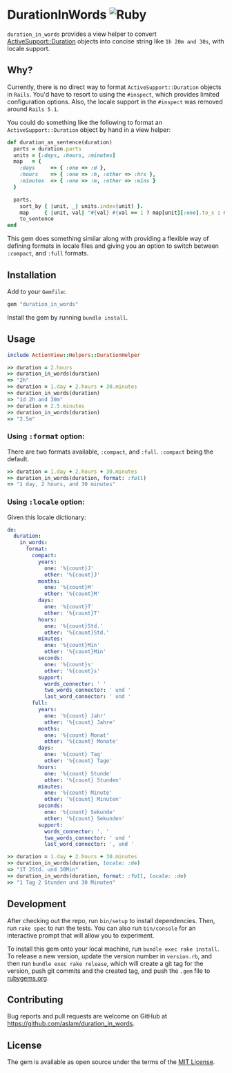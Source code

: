 # DurationInWords ![Ruby](https://github.com/aslam/duration_in_words/actions/workflows/main.yml/badge.svg)

`duration_in_words` provides a view helper to convert [ActiveSupport::Duration](https://api.rubyonrails.org/classes/ActiveSupport/Duration.html) objects into concise string like `1h 20m and 30s`, with locale support.

## Why?

Currently, there is no direct way to format `ActiveSupport::Duration` objects in `Rails`. You'd have to resort to using the `#inspect`, which provides limited configuration options. Also, the locale support in the `#inspect` was removed around `Rails 5.1`.

You could do something like the following to format an `ActiveSupport::Duration` object by hand in a view helper:

```ruby
def duration_as_sentence(duration)
  parts = duration.parts
  units = [:days, :hours, :minutes]
  map   = {
    :days     => { :one => :d },
    :hours    => { :one => :h, :other => :hrs },
    :minutes  => { :one => :m, :other => :mins }
  }

  parts.
    sort_by { |unit, _| units.index(unit) }.
    map     { |unit, val| "#{val} #{val == 1 ? map[unit][:one].to_s : map[unit][:other].to_s}" }.
    to_sentence
end
```

This gem does something similar along with providing a flexible way of defining formats in locale files and giving you an option to switch between `:compact`, and `:full` formats.

## Installation

Add to your `Gemfile`:

```ruby
gem "duration_in_words"
```

Install the gem by running `bundle install`.

## Usage

```ruby
include ActionView::Helpers::DurationHelper

>> duration = 2.hours
>> duration_in_words(duration)
=> "2h"
>> duration = 1.day + 2.hours + 30.minutes
>> duration_in_words(duration)
=> "1d 2h and 30m"
>> duration = 2.5.minutes
>> duration_in_words(duration)
=> "2.5m"
```

### Using <tt>:format</tt> option:

There are two formats available, `:compact`, and `:full`. `:compact` being the default.

```ruby
>> duration = 1.day + 2.hours + 30.minutes
>> duration_in_words(duration, format: :full)
=> "1 day, 2 hours, and 30 minutes"
```

### Using <tt>:locale</tt> option:

Given this locale dictionary:

```yaml
de:
  duration:
    in_words:
      format:
        compact:
          years:
            one: '%{count}J'
            other: '%{count}J'
          months:
            one: '%{count}M'
            other: '%{count}M'
          days:
            one: '%{count}T'
            other: '%{count}T'
          hours:
            one: '%{count}Std.'
            other: '%{count}Std.'
          minutes:
            one: '%{count}Min'
            other: '%{count}Min'
          seconds:
            one: '%{count}s'
            other: '%{count}s'
          support:
            words_connector: ' '
            two_words_connector: ' und '
            last_word_connector: ' und '
        full:
          years:
            one: '%{count} Jahr'
            other: '%{count} Jahre'
          months:
            one: '%{count} Monat'
            other: '%{count} Monate'
          days:
            one: '%{count} Tag'
            other: '%{count} Tage'
          hours:
            one: '%{count} Stunde'
            other: '%{count} Stunden'
          minutes:
            one: '%{count} Minute'
            other: '%{count} Minuten'
          seconds:
            one: '%{count} Sekunde'
            other: '%{count} Sekunden'
          support:
            words_connector: ', '
            two_words_connector: ' und '
            last_word_connector: ', und '
```

```ruby
>> duration = 1.day + 2.hours + 30.minutes
>> duration_in_words(duration, locale: :de)
=> "1T 2Std. und 30Min"
>> duration_in_words(duration, format: :full, locale: :de)
>> "1 Tag 2 Stunden und 30 Minuten"
```

## Development

After checking out the repo, run `bin/setup` to install dependencies. Then, run `rake spec` to run the tests. You can also run `bin/console` for an interactive prompt that will allow you to experiment.

To install this gem onto your local machine, run `bundle exec rake install`. To release a new version, update the version number in `version.rb`, and then run `bundle exec rake release`, which will create a git tag for the version, push git commits and the created tag, and push the `.gem` file to [rubygems.org](https://rubygems.org).

## Contributing

Bug reports and pull requests are welcome on GitHub at https://github.com/aslam/duration_in_words.

## License

The gem is available as open source under the terms of the [MIT License](https://opensource.org/licenses/MIT).
